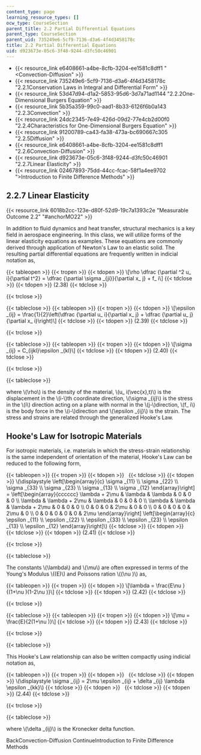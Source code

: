 ```yaml
---
content_type: page
learning_resource_types: []
ocw_type: CourseSection
parent_title: 2.2 Partial Differential Equations
parent_type: CourseSection
parent_uid: 735249e6-5cf9-7136-d3a6-4f4d3458178c
title: 2.2 Partial Differential Equations
uid: d923673e-05c6-3f48-9244-d3fc50c46901
---
```


*   {{< resource_link e6408661-a4be-8cfb-3204-ee1581c8dff1 "\<Convection-Diffusion" >}}
*   {{< resource_link 735249e6-5cf9-7136-d3a6-4f4d3458178c "2.2.1Conservation Laws in Integral and Differential Form" >}}
*   {{< resource_link 53d47d94-d1a2-5853-95d6-3d7a71ad1144 "2.2.2One-Dimensional Burgers Equation" >}}
*   {{< resource_link 5b35a359-99c0-aad1-8b33-6126f6b0a143 "2.2.3Convection" >}}
*   {{< resource_link 24dc2345-7e49-426d-09d2-77e4cb2d00f0 "2.2.4Characteristics for One-Dimensional Burgers Equation" >}}
*   {{< resource_link 91200789-ca43-fa38-473a-bc690667c305 "2.2.5Diffusion" >}}
*   {{< resource_link e6408661-a4be-8cfb-3204-ee1581c8dff1 "2.2.6Convection-Diffusion" >}}
*   {{< resource_link d923673e-05c6-3f48-9244-d3fc50c46901 "2.2.7Linear Elasticity" >}}
*   {{< resource_link 02467893-75dd-44cc-fcac-58f1a4ee9702 "\>Introduction to Finite Difference Methods" >}}

2.2.7 Linear Elasticity
-----------------------

{{< resource_link 6018b2cc-123e-d80f-52d9-19c7a1393c2e "Measurable Outcome 2.2" "#anchorMO22" >}}

In addition to fluid dynamics and heat transfer, structural mechanics is a key field in aerospace engineering. In this class, we will utilize forms of the linear elasticity equations as examples. These equations are commonly derived through application of Newton's Law to an elastic solid. The resulting partial differential equations are frequently written in indicial notation as,

{{< tableopen >}}
{{< tropen >}}
{{< tdopen >}}
\\\[\\rho \\dfrac {\\partial ^2 u\_ i}{\\partial t^2} = \\dfrac {\\partial \\sigma \_{ji}}{\\partial x\_ j} + f\_ i\\\]
{{< tdclose >}}
{{< tdopen >}}
(2.38)
{{< tdclose >}}

{{< trclose >}}

{{< tableclose >}}
{{< tableopen >}}
{{< tropen >}}
{{< tdopen >}}
\\\[\\epsilon \_{ij} = \\frac{1}{2}\\left(\\dfrac {\\partial u\_ i}{\\partial x\_ j} + \\dfrac {\\partial u\_ j}{\\partial x\_ i}\\right)\\\]
{{< tdclose >}}
{{< tdopen >}}
(2.39)
{{< tdclose >}}

{{< trclose >}}

{{< tableclose >}}
{{< tableopen >}}
{{< tropen >}}
{{< tdopen >}}
\\\[\\sigma \_{ij} = C\_{ijkl}\\epsilon \_{kl}\\\]
{{< tdclose >}}
{{< tdopen >}}
(2.40)
{{< tdclose >}}

{{< trclose >}}

{{< tableclose >}}

where \\(\\rho\\) is the density of the material, \\(u\_ i(\\vec{x},t)\\) is the displacement in the \\(i-\\)th coordinate direction, \\(\\sigma \_{ij}\\) is the stress in the \\(i\\) direction acting on a plane with normal in the \\(j-\\)direction, \\(f\_ i\\) is the body force in the \\(i-\\)direction and \\(\\epsilon \_{ij}\\) is the strain. The stress and strains are related through the generalized Hooke's Law.

Hooke's Law for Isotropic Materials
-----------------------------------

For isotropic materials, i.e. materials in which the stress-strain relationship is the same independent of orientation of the material, Hooke's Law can be reduced to the following form,

{{< tableopen >}}
{{< tropen >}}
{{< tdopen >}}
 
{{< tdclose >}}
{{< tdopen >}}
\\(\\displaystyle \\left\[\\begin{array}{c} \\sigma \_{11} \\\\ \\sigma \_{22} \\\\ \\sigma \_{33} \\\\ \\sigma \_{23} \\\\ \\sigma \_{13} \\\\ \\sigma \_{12} \\end{array}\\right\] = \\left\[\\begin{array}{cccccc} \\lambda + 2\\mu & \\lambda & \\lambda & 0 & 0 & 0 \\\\ \\lambda & \\lambda + 2\\mu & \\lambda & 0 & 0 & 0 \\\\ \\lambda & \\lambda & \\lambda + 2\\mu & 0 & 0 & 0 \\\\ 0 & 0 & 0 & 2\\mu & 0 & 0 \\\\ 0 & 0 & 0 & 0 & 2\\mu & 0 \\\\ 0 & 0 & 0 & 0 & 0 & 2\\mu \\end{array}\\right\] \\left\[\\begin{array}{c} \\epsilon \_{11} \\\\ \\epsilon \_{22} \\\\ \\epsilon \_{33} \\\\ \\epsilon \_{23} \\\\ \\epsilon \_{13} \\\\ \\epsilon \_{12} \\end{array}\\right\]\\)
{{< tdclose >}}
{{< tdopen >}}
 
{{< tdclose >}}
{{< tdopen >}}
(2.41)
{{< tdclose >}}

{{< trclose >}}

{{< tableclose >}}

The constants \\(\\lambda\\) and \\(\\mu\\) are often expressed in terms of the Young's Modulus \\((E)\\) and Poissons ration \\((\\nu )\\) as,

{{< tableopen >}}
{{< tropen >}}
{{< tdopen >}}
\\\[\\lambda = \\frac{E\\nu }{(1+\\nu )(1-2\\nu )}\\\]
{{< tdclose >}}
{{< tdopen >}}
(2.42)
{{< tdclose >}}

{{< trclose >}}

{{< tableclose >}}
{{< tableopen >}}
{{< tropen >}}
{{< tdopen >}}
\\\[\\mu = \\frac{E}{2(1+\\nu )}\\\]
{{< tdclose >}}
{{< tdopen >}}
(2.43)
{{< tdclose >}}

{{< trclose >}}

{{< tableclose >}}

This Hooke's Law relationship can also be written compactly using indicial notation as,

{{< tableopen >}}
{{< tropen >}}
{{< tdopen >}}
 
{{< tdclose >}}
{{< tdopen >}}
\\(\\displaystyle \\sigma \_{ij} = 2\\mu \\epsilon \_{ij} + \\delta \_{ij} \\lambda \\epsilon \_{kk}\\)
{{< tdclose >}}
{{< tdopen >}}
 
{{< tdclose >}}
{{< tdopen >}}
(2.44)
{{< tdclose >}}

{{< trclose >}}

{{< tableclose >}}

where \\(\\delta \_{ij}\\) is the Kronecker delta function.

BackConvection-Diffusion ContinueIntroduction to Finite Difference Methods